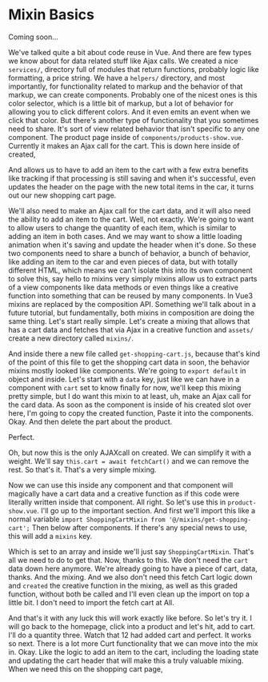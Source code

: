 # Mixin Basics

Coming soon...

We've talked quite a bit about code reuse in Vue. And there are few types we know
about for data related stuff like Ajax calls. We created a nice `services/`, directory
full of modules that return functions, probably logic like formatting, a price
string. We have a `helpers/` directory, and most importantly, for functionality related
to markup and the behavior of that markup, we can create components. Probably one of
the nicest ones is this color selector, which is a little bit of markup, but a lot of
behavior for allowing you to click different colors. And it even emits an event when
we click that color. But there's another type of functionality that you sometimes
need to share. It's sort of view related behavior that isn't specific to any one
component. The product page inside of `components/products-show.vue`. Currently
it makes an Ajax call for the cart. This is down here inside of created,

And allows us to have to add an item to the cart with a few extra benefits like
tracking if that processing is still saving and when it's successful, even updates
the header on the page with the new total items in the car, it turns out our new
shopping cart page.

We'll also need to make an Ajax call for the cart data, and it will also need the
ability to add an item to the cart. Well, not exactly. We're going to want to allow
users to change the quantity of each item, which is similar to adding an item in both
cases. And we may want to show a little loading animation when it's saving and update
the header when it's done. So these two components need to share a bunch of behavior,
a bunch of behavior, like adding an item to the car and even pieces of data, but with
totally different HTML, which means we can't isolate this into its own component to
solve this, say hello to mixins very simply mixins allow us to extract parts of a
view components like data methods or even things like a creative function into
something that can be reused by many components. In Vue3 mixins are replaced by
the composition API. Something we'll talk about in a future tutorial, but
fundamentally, both mixins in composition are doing the same thing. Let's start really
simple. Let's create a mixing that allows that has a cart data and fetches that via
Ajax in a creative function and `assets/` create a new directory called `mixins/`.

And inside there a new file called `get-shopping-cart.js`, because that's kind of
the point of this file to get the shopping cart data in soon, the behavior mixins
mostly looked like components. We're going to `export default` in object and inside.
Let's start with a `data` key, just like we can have in a component with `cart` set to
know finally for now, we'll keep this mixing pretty simple, but I do want this mixin
to at least, uh, make an Ajax call for the card data. As soon as the component is
inside of his created slot over here, I'm going to copy the created function, Paste
it into the components. Okay. And then delete the part about the product.

Perfect.

Oh, but now this is the only AJAXcall on created. We can simplify it with a weight.
We'll say `this.cart = await fetchCart()` and we can remove the rest.
So that's it. That's a very simple mixing.

Now we can use this inside any component and that component will magically have a
cart data and a creative function as if this code were literally written inside that
component. All right. So let's use this in `product-show.vue`. I'll go up to the
important section. And first we'll import this like a normal variable 
`import ShoppingCartMixin from '@/mixins/get-shopping-cart';` Then below after components. If
there's any special news to use, this will add a `mixins` key.

Which is set to an array and inside we'll just say `ShoppingCartMixin`. That's all
we need to do to get that. Now, thanks to this. We don't need the `cart` data down here
anymore. We're already going to have a piece of cart, data, thanks. And the mixing.
And we also don't need this fetch Cart logic down and `created` the creative function
in the mixing, as well as this graded function, without both be called and I'll even
clean up the import on top a little bit. I don't need to import the fetch cart at All.

And that's it with any luck this will work exactly like before. So let's try it. I
will go back to the homepage, click into a product and let's hit, add to cart. I'll
do a quantity three. Watch that 12 had added cart and perfect. It works so next.
There is a lot more Curt functionality that we can move into the mix in. Okay. Like
the logic to add an item to the cart, including the loading state and updating the
cart header that will make this a truly valuable mixing. When we need this on the
shopping cart page,
